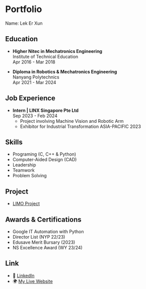 # Portfolio

Name: Lek Er Xun

## Education
- **Higher Nitec in Mechatronics Engineering**  
  Institute of Technical Education     
  Apr 2016 - Mar 2018

- **Diploma in Robotics & Mechatronics Engineering**  
  Nanyang Polytechnics     
  Apr 2021 - Mar 2024

## Job Experience
- **Intern | LINX Singapore Pte Ltd**      
  Sep 2023 - Feb 2024   
  - Project involving Machine Vision and Robotic Arm
  - Exhibitor for Industrial Transformation ASIA-PACIFIC 2023

## Skills
- Programing (C, C++ & Python)
- Computer-Aided Design (CAD)
- Leadership
- Teamwork
- Problem Solving

## Project
- [LIMO Project](https://github.com/LekErXun149/Limo.git)

## Awards & Certifications 
- Google IT Automation with Python
- Director List (NYP 22/23)
- Edusave Merit Bursary (2023)
- NS Excellence Award (WY 23/24)

## Link
- 💼 [LinkedIn](https://www.linkedin.com/in/lekerxun/)
- 🌍 [My Live Website](https://lekerxun.wixsite.com/portfolio)


